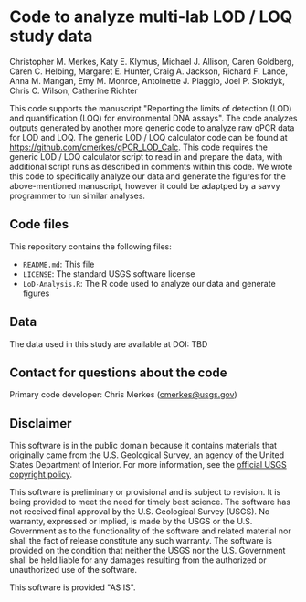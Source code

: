 # Code to analyze multi-lab LOD / LOQ study data

Christopher M. Merkes, Katy E. Klymus, Michael J. Allison, Caren Goldberg, Caren C. Helbing, Margaret E. Hunter, Craig A. Jackson, Richard F. Lance, Anna M. Mangan, Emy M. Monroe, Antoinette J. Piaggio, Joel P. Stokdyk, Chris C. Wilson, Catherine Richter

This code supports the manuscript "Reporting the limits of detection (LOD) and quantification (LOQ) for environmental DNA assays". The code analyzes outputs generated by another more generic code to analyze raw qPCR data for LOD and LOQ. The generic LOD / LOQ calculator code can be found at https://github.com/cmerkes/qPCR_LOD_Calc. This code requires the generic LOD / LOQ calculator script to read in and prepare the data, with additional script runs as described in comments within this code. We wrote this code to specifically analyze our data and generate the figures for the above-mentioned manuscript, however it could be adaptped by a savvy programmer to run similar analyses.

## Code files

This repository contains the following files:
- `README.md`: This file
- `LICENSE`: The standard USGS software license
- `LoD-Analysis.R`: The R code used to analyze our data and generate figures

## Data

The data used in this study are available at DOI: TBD

## Contact for questions about the code

Primary code developer: Chris Merkes (cmerkes@usgs.gov)

## Disclaimer

This software is in the public domain because it contains materials that originally came from the U.S. Geological Survey, an agency of the United States Department of Interior. For more information, see the [official USGS copyright policy](https://www2.usgs.gov/visual-id/credit_usgs.html#copyright/).


This software is preliminary or provisional and is subject to revision. It is being provided to meet the need for timely best science. The software has not received final approval by the U.S. Geological Survey (USGS). No warranty, expressed or implied, is made by the USGS or the U.S. Government as to the functionality of the software and related material nor shall the fact of release constitute any such warranty. The software is provided on the condition that neither the USGS nor the U.S. Government shall be held liable for any damages resulting from the authorized or unauthorized use of the software.

This software is provided "AS IS".
